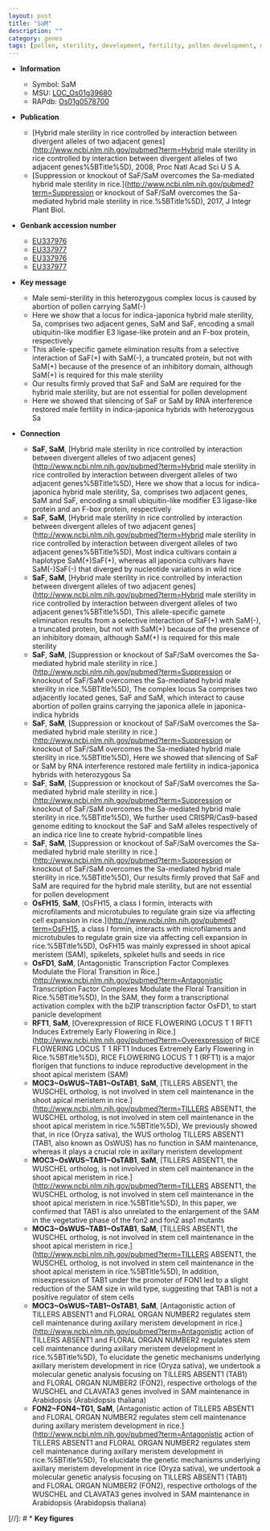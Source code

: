 ```yaml
---
layout: post
title: "SaM"
description: ""
category: genes
tags: [pollen, sterility, development, fertility, pollen development, male sterility, SA]
---
```


* **Information**  
    + Symbol: SaM  
    + MSU: [LOC_Os01g39680](http://rice.plantbiology.msu.edu/cgi-bin/ORF_infopage.cgi?orf=LOC_Os01g39680)  
    + RAPdb: [Os01g0578700](http://rapdb.dna.affrc.go.jp/viewer/gbrowse_details/irgsp1?name=Os01g0578700)  

* **Publication**  
    + [Hybrid male sterility in rice controlled by interaction between divergent alleles of two adjacent genes](http://www.ncbi.nlm.nih.gov/pubmed?term=Hybrid male sterility in rice controlled by interaction between divergent alleles of two adjacent genes%5BTitle%5D), 2008, Proc Natl Acad Sci U S A.
    + [Suppression or knockout of SaF/SaM overcomes the Sa-mediated hybrid male sterility in rice.](http://www.ncbi.nlm.nih.gov/pubmed?term=Suppression or knockout of SaF/SaM overcomes the Sa-mediated hybrid male sterility in rice.%5BTitle%5D), 2017, J Integr Plant Biol.

* **Genbank accession number**  
    + [EU337976](http://www.ncbi.nlm.nih.gov/nuccore/EU337976)
    + [EU337977](http://www.ncbi.nlm.nih.gov/nuccore/EU337977)
    + [EU337976](http://www.ncbi.nlm.nih.gov/nuccore/EU337976)
    + [EU337977](http://www.ncbi.nlm.nih.gov/nuccore/EU337977)

* **Key message**  
    + Male semi-sterility in this heterozygous complex locus is caused by abortion of pollen carrying SaM(-)
    + Here we show that a locus for indica-japonica hybrid male sterility, Sa, comprises two adjacent genes, SaM and SaF, encoding a small ubiquitin-like modifier E3 ligase-like protein and an F-box protein, respectively
    + This allele-specific gamete elimination results from a selective interaction of SaF(+) with SaM(-), a truncated protein, but not with SaM(+) because of the presence of an inhibitory domain, although SaM(+) is required for this male sterility
    + Our results firmly proved that SaF and SaM are required for the hybrid male sterility, but are not essential for pollen development
    + Here we showed that silencing of SaF or SaM by RNA interference restored male fertility in indica-japonica hybrids with heterozygous Sa

* **Connection**  
    + __SaF__, __SaM__, [Hybrid male sterility in rice controlled by interaction between divergent alleles of two adjacent genes](http://www.ncbi.nlm.nih.gov/pubmed?term=Hybrid male sterility in rice controlled by interaction between divergent alleles of two adjacent genes%5BTitle%5D), Here we show that a locus for indica-japonica hybrid male sterility, Sa, comprises two adjacent genes, SaM and SaF, encoding a small ubiquitin-like modifier E3 ligase-like protein and an F-box protein, respectively
    + __SaF__, __SaM__, [Hybrid male sterility in rice controlled by interaction between divergent alleles of two adjacent genes](http://www.ncbi.nlm.nih.gov/pubmed?term=Hybrid male sterility in rice controlled by interaction between divergent alleles of two adjacent genes%5BTitle%5D), Most indica cultivars contain a haplotype SaM(+)SaF(+), whereas all japonica cultivars have SaM(-)SaF(-) that diverged by nucleotide variations in wild rice
    + __SaF__, __SaM__, [Hybrid male sterility in rice controlled by interaction between divergent alleles of two adjacent genes](http://www.ncbi.nlm.nih.gov/pubmed?term=Hybrid male sterility in rice controlled by interaction between divergent alleles of two adjacent genes%5BTitle%5D), This allele-specific gamete elimination results from a selective interaction of SaF(+) with SaM(-), a truncated protein, but not with SaM(+) because of the presence of an inhibitory domain, although SaM(+) is required for this male sterility
    + __SaF__, __SaM__, [Suppression or knockout of SaF/SaM overcomes the Sa-mediated hybrid male sterility in rice.](http://www.ncbi.nlm.nih.gov/pubmed?term=Suppression or knockout of SaF/SaM overcomes the Sa-mediated hybrid male sterility in rice.%5BTitle%5D),  The complex locus Sa comprises two adjacently located genes, SaF and SaM, which interact to cause abortion of pollen grains carrying the japonica allele in japonica-indica hybrids
    + __SaF__, __SaM__, [Suppression or knockout of SaF/SaM overcomes the Sa-mediated hybrid male sterility in rice.](http://www.ncbi.nlm.nih.gov/pubmed?term=Suppression or knockout of SaF/SaM overcomes the Sa-mediated hybrid male sterility in rice.%5BTitle%5D),  Here we showed that silencing of SaF or SaM by RNA interference restored male fertility in indica-japonica hybrids with heterozygous Sa
    + __SaF__, __SaM__, [Suppression or knockout of SaF/SaM overcomes the Sa-mediated hybrid male sterility in rice.](http://www.ncbi.nlm.nih.gov/pubmed?term=Suppression or knockout of SaF/SaM overcomes the Sa-mediated hybrid male sterility in rice.%5BTitle%5D),  We further used CRISPR/Cas9-based genome editing to knockout the SaF and SaM alleles respectively of an indica rice line to create hybrid-compatible lines
    + __SaF__, __SaM__, [Suppression or knockout of SaF/SaM overcomes the Sa-mediated hybrid male sterility in rice.](http://www.ncbi.nlm.nih.gov/pubmed?term=Suppression or knockout of SaF/SaM overcomes the Sa-mediated hybrid male sterility in rice.%5BTitle%5D),  Our results firmly proved that SaF and SaM are required for the hybrid male sterility, but are not essential for pollen development
    + __OsFH15__, __SaM__, [OsFH15, a class I formin, interacts with microfilaments and microtubules to regulate grain size via affecting cell expansion in rice.](http://www.ncbi.nlm.nih.gov/pubmed?term=OsFH15, a class I formin, interacts with microfilaments and microtubules to regulate grain size via affecting cell expansion in rice.%5BTitle%5D),  OsFH15 was mainly expressed in shoot apical meristem (SAM), spikelets, spikelet hulls and seeds in rice
    + __OsFD1__, __SaM__, [Antagonistic Transcription Factor Complexes Modulate the Floral Transition in Rice.](http://www.ncbi.nlm.nih.gov/pubmed?term=Antagonistic Transcription Factor Complexes Modulate the Floral Transition in Rice.%5BTitle%5D),  In the SAM, they form a transcriptional activation complex with the bZIP transcription factor OsFD1, to start panicle development
    + __RFT1__, __SaM__, [Overexpression of RICE FLOWERING LOCUS T 1 RFT1 Induces Extremely Early Flowering in Rice.](http://www.ncbi.nlm.nih.gov/pubmed?term=Overexpression of RICE FLOWERING LOCUS T 1 RFT1 Induces Extremely Early Flowering in Rice.%5BTitle%5D), RICE FLOWERING LOCUS T 1 (RFT1) is a major florigen that functions to induce reproductive development in the shoot apical meristem (SAM)
    + __MOC3~OsWUS~TAB1~OsTAB1__, __SaM__, [TILLERS ABSENT1, the WUSCHEL ortholog, is not involved in stem cell maintenance in the shoot apical meristem in rice.](http://www.ncbi.nlm.nih.gov/pubmed?term=TILLERS ABSENT1, the WUSCHEL ortholog, is not involved in stem cell maintenance in the shoot apical meristem in rice.%5BTitle%5D),  We previously showed that, in rice (Oryza sativa), the WUS ortholog TILLERS ABSENT1 (TAB1, also known as OsWUS) has no function in SAM maintenance, whereas it plays a crucial role in axillary meristem development
    + __MOC3~OsWUS~TAB1~OsTAB1__, __SaM__, [TILLERS ABSENT1, the WUSCHEL ortholog, is not involved in stem cell maintenance in the shoot apical meristem in rice.](http://www.ncbi.nlm.nih.gov/pubmed?term=TILLERS ABSENT1, the WUSCHEL ortholog, is not involved in stem cell maintenance in the shoot apical meristem in rice.%5BTitle%5D),  In this paper, we confirmed that TAB1 is also unrelated to the enlargement of the SAM in the vegetative phase of the fon2 and fon2 asp1 mutants
    + __MOC3~OsWUS~TAB1~OsTAB1__, __SaM__, [TILLERS ABSENT1, the WUSCHEL ortholog, is not involved in stem cell maintenance in the shoot apical meristem in rice.](http://www.ncbi.nlm.nih.gov/pubmed?term=TILLERS ABSENT1, the WUSCHEL ortholog, is not involved in stem cell maintenance in the shoot apical meristem in rice.%5BTitle%5D),  In addition, misexpression of TAB1 under the promoter of FON1 led to a slight reduction of the SAM size in wild type, suggesting that TAB1 is not a positive regulator of stem cells
    + __MOC3~OsWUS~TAB1~OsTAB1__, __SaM__, [Antagonistic action of TILLERS ABSENT1 and FLORAL ORGAN NUMBER2 regulates stem cell maintenance during axillary meristem development in rice.](http://www.ncbi.nlm.nih.gov/pubmed?term=Antagonistic action of TILLERS ABSENT1 and FLORAL ORGAN NUMBER2 regulates stem cell maintenance during axillary meristem development in rice.%5BTitle%5D),  To elucidate the genetic mechanisms underlying axillary meristem development in rice (Oryza sativa), we undertook a molecular genetic analysis focusing on TILLERS ABSENT1 (TAB1) and FLORAL ORGAN NUMBER2 (FON2), respective orthologs of the WUSCHEL and CLAVATA3 genes involved in SAM maintenance in Arabidopsis (Arabidopsis thaliana)
    + __FON2~FON4~TG1__, __SaM__, [Antagonistic action of TILLERS ABSENT1 and FLORAL ORGAN NUMBER2 regulates stem cell maintenance during axillary meristem development in rice.](http://www.ncbi.nlm.nih.gov/pubmed?term=Antagonistic action of TILLERS ABSENT1 and FLORAL ORGAN NUMBER2 regulates stem cell maintenance during axillary meristem development in rice.%5BTitle%5D),  To elucidate the genetic mechanisms underlying axillary meristem development in rice (Oryza sativa), we undertook a molecular genetic analysis focusing on TILLERS ABSENT1 (TAB1) and FLORAL ORGAN NUMBER2 (FON2), respective orthologs of the WUSCHEL and CLAVATA3 genes involved in SAM maintenance in Arabidopsis (Arabidopsis thaliana)

[//]: # * **Key figures**  


